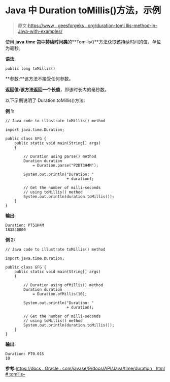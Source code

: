 # Java 中 Duration toMillis()方法，示例

> 原文:[https://www . geesforgeks . org/duration-tomi llis-method-in-Java-with-examples/](https://www.geeksforgeeks.org/duration-tomillis-method-in-java-with-examples/)

使用 **java.time 包**中**持续时间类**的**Tomilis()**方法获取该持续时间的值，单位为毫秒。

**语法:**

```
public long toMillis()

```

**参数:**该方法不接受任何参数。

**返回值:**该方法返回一个**长值**，即该时长内的毫秒数。

以下示例说明了 Duration.toMillis()方法:

**例 1:**

```
// Java code to illustrate toMillis() method

import java.time.Duration;

public class GFG {
    public static void main(String[] args)
    {

        // Duration using parse() method
        Duration duration
            = Duration.parse("P2DT3H4M");

        System.out.println("Duration: "
                           + duration);

        // Get the number of milli-seconds
        // using toMillis() method
        System.out.println(duration.toMillis());
    }
}
```

**输出:**

```
Duration: PT51H4M
183840000

```

**例 2:**

```
// Java code to illustrate toMillis() method

import java.time.Duration;

public class GFG {
    public static void main(String[] args)
    {

        // Duration using ofMillis() method
        Duration duration
            = Duration.ofMillis(10);

        System.out.println("Duration: "
                           + duration);

        // Get the number of milli-seconds
        // using toMillis() method
        System.out.println(duration.toMillis());
    }
}
```

**输出:**

```
Duration: PT0.01S
10

```

**参考:**[https://docs . Oracle . com/javase/9/docs/API/Java/time/duration . html # tomilis–](https://docs.oracle.com/javase/9/docs/api/java/time/Duration.html#toMillis--)